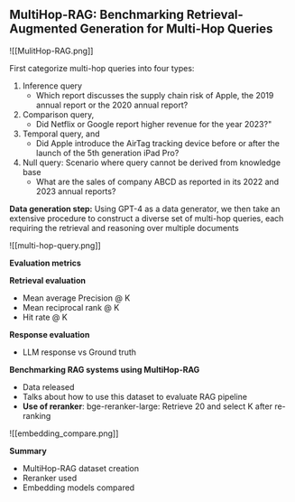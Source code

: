 ## MultiHop-RAG: Benchmarking Retrieval-Augmented Generation for Multi-Hop Queries

![[MulitHop-RAG.png]]

First categorize multi-hop queries into four types: 
1. Inference query
	- Which report discusses the supply chain risk of Apple, the 2019 annual report or the 2020 annual report?
2. Comparison query, 
	- Did Netflix or Google report higher revenue for the year 2023?"
3. Temporal query, and 
	- Did Apple introduce the AirTag tracking device before or after the launch of the 5th generation iPad Pro?
4. Null query: Scenario where query cannot be derived from knowledge base
	- What are the sales of company ABCD as reported in its 2022 and 2023 annual reports?


**Data generation step:**
Using GPT-4 as a data generator, we then take an extensive procedure to construct a diverse set of multi-hop queries, each requiring the retrieval and reasoning over multiple documents

![[multi-hop-query.png]]

**Evaluation metrics**

**Retrieval evaluation**
- Mean average Precision @ K
- Mean reciprocal rank @ K
- Hit rate @ K

**Response evaluation**
- LLM response vs Ground truth

**Benchmarking RAG systems using MultiHop-RAG**
- Data released
- Talks about how to use this dataset to evaluate RAG pipeline
- **Use of reranker**: bge-reranker-large: Retrieve 20 and select K after re-ranking

![[embedding_compare.png]]

**Summary**

- MultiHop-RAG dataset creation
- Reranker used
- Embedding models compared
